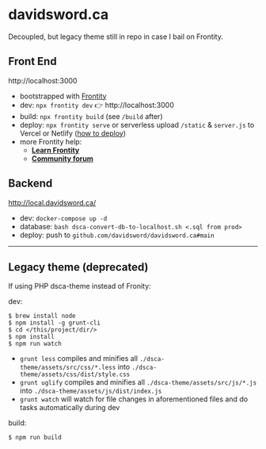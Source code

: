 # davidsword.ca

Decoupled, but legacy theme still in repo in case I bail on Frontity.

## Front End

http://localhost:3000

* bootstrapped with [Frontity](https://frontity.org/)
* dev: `npx frontity dev` 👉 http://localhost:3000
* build:  `npx frontity build` (see `/build` after)
* deploy: `npx frontity serve` or serverless upload `/static` & `server.js` to Vercel or Netlify ([how to deploy](https://docs.frontity.org/deployment))
* more Frontity help: 
    - **[Learn Frontity](https://frontity.org/learn/)**
    - **[Community forum](https://community.frontity.org/)**

## Backend

http://local.davidsword.ca/

- dev: `docker-compose up -d`
- database: `bash dsca-convert-db-to-localhost.sh <.sql from prod>`
- deploy: push to `github.com/davidsword/davidsword.ca#main`

---

## Legacy theme (deprecated)

If using PHP dsca-theme instead of Fronity:

dev:

```
$ brew install node
$ npm install -g grunt-cli
$ cd </this/project/dir/>
$ npm install
$ npm run watch
```

* `grunt less` compiles and minifies all `./dsca-theme/assets/src/css/*.less` into `./dsca-theme/assets/css/dist/style.css`
* `grunt uglify` compiles and minifies all `./dsca-theme/assets/src/js/*.js` into `./dsca-theme/assets/js/dist/index.js`
* `grunt watch` will watch for file changes in aforementioned files and do tasks automatically during dev

build:

```
$ npm run build
```